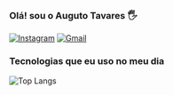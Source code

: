 
### Olá! sou o Auguto Tavares 🖐️
[![Instagram](https://img.shields.io/badge/Instagram-E4405F?style=for-the-badge&logo=instagram&logoColor=white)](https://instagram.com/tavaresz.a)
[![Gmail](https://img.shields.io/badge/Gmail-D14836?style=for-the-badge&logo=gmail&logoColor=white)](https:///mail/u/4/?pli=1#inbox)

### Tecnologias que eu uso no meu dia
![Top Langs](https://github-readme-stats.vercel.app/api/top-langs/?username=augustotavaresh&langs_count=8)
